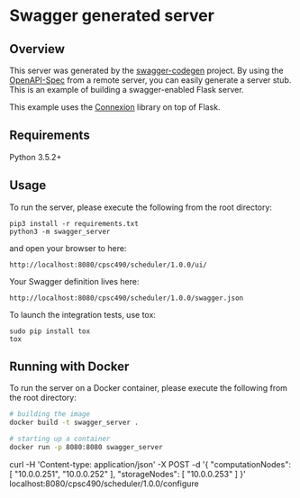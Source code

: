 # Swagger generated server

## Overview
This server was generated by the [swagger-codegen](https://github.com/swagger-api/swagger-codegen) project. By using the
[OpenAPI-Spec](https://github.com/swagger-api/swagger-core/wiki) from a remote server, you can easily generate a server stub.  This
is an example of building a swagger-enabled Flask server.

This example uses the [Connexion](https://github.com/zalando/connexion) library on top of Flask.

## Requirements
Python 3.5.2+

## Usage
To run the server, please execute the following from the root directory:

```
pip3 install -r requirements.txt
python3 -m swagger_server
```

and open your browser to here:

```
http://localhost:8080/cpsc490/scheduler/1.0.0/ui/
```

Your Swagger definition lives here:

```
http://localhost:8080/cpsc490/scheduler/1.0.0/swagger.json
```

To launch the integration tests, use tox:
```
sudo pip install tox
tox
```

## Running with Docker

To run the server on a Docker container, please execute the following from the root directory:

```bash
# building the image
docker build -t swagger_server .

# starting up a container
docker run -p 8080:8080 swagger_server
```

curl -H 'Content-type: application/json' -X POST -d '{
  "computationNodes": [
    "10.0.0.251",
    "10.0.0.252"
  ],
  "storageNodes": [
    "10.0.0.253"
  ]
}' localhost:8080/cpsc490/scheduler/1.0.0/configure